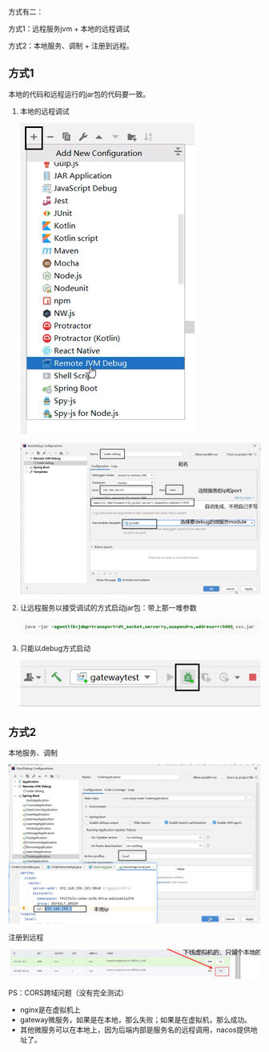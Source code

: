 方式有二：

方式1：远程服务jvm + 本地的远程调试

方式2：本地服务、调制 + 注册到远程。


## 方式1

本地的代码和远程运行的jar包的代码要一致。

1. 本地的远程调试
    
    ![alt text](../../images/image-304.png)

    ![alt text](../../images/image-305.png)

2. 让远程服务以接受调试的方式启动jar包：带上那一堆参数
    
    ![alt text](../../images/image-303.png)

3. 只能以debug方式启动

    ![alt text](../../images/image-385.png)
## 方式2

本地服务、调制

![alt text](../../images/image-306.png)

注册到远程

![alt text](../../images/image-309.png)

PS：CORS跨域问题（没有完全测试）
- nginx是在虚拟机上
- gateway微服务，如果是在本地，那么失败；如果是在虚拟机，那么成功。
- 其他微服务可以在本地上，因为后端内部是服务名的远程调用，nacos提供地址了。